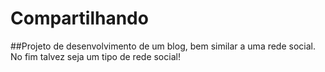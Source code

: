 # Compartilhando

##Projeto de desenvolvimento de um blog, bem similar a uma rede social. No fim talvez seja um tipo de rede social!
